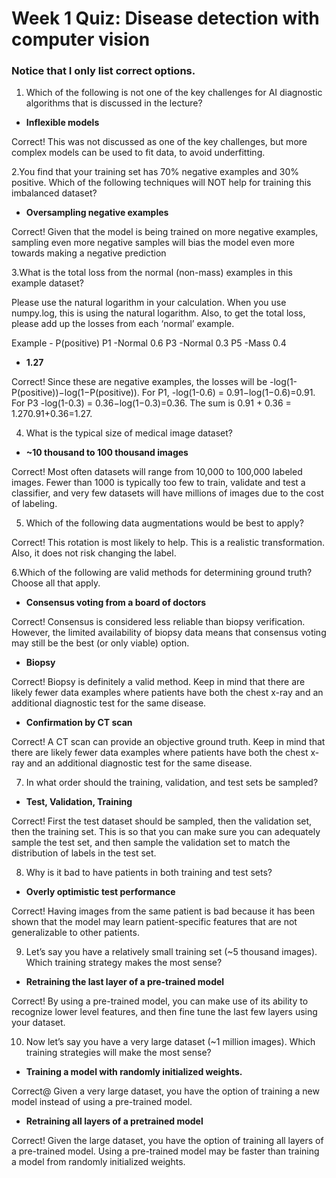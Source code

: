 # **Week 1 Quiz: Disease detection with computer vision**

### **Notice that I only list correct options.**


1. Which of the following is not one of the key challenges for AI diagnostic algorithms that is discussed in the lecture? 
- **Inflexible models**

Correct! 
This was not discussed as one of the key challenges, but more complex models can be used to fit data, to avoid underfitting.

2.You find that your training set has 70% negative examples and 30% positive. Which of the following techniques will NOT help for training this imbalanced dataset?
-  **Oversampling negative examples**

Correct! 
Given that the model is being trained on more negative examples, sampling even more negative samples will bias the model even more towards making a negative prediction

3.What is the total loss from the normal (non-mass) examples in this example dataset?

Please use the natural logarithm in your calculation. When you use numpy.log, this is using the natural logarithm. Also, to get the total loss, please add up the losses from each ‘normal’ example.

Example -	P(positive)
P1      -Normal	0.6
P3      -Normal	0.3
P5      -Mass	0.4

- **1.27**

Correct! 
Since these are negative examples, the losses will be  -log(1-P(positive))−log(1−P(positive)).
For P1, -log(1-0.6) = 0.91−log(1−0.6)=0.91.
For P3 -log(1-0.3) = 0.36−log(1−0.3)=0.36.
The sum is 0.91 + 0.36 = 1.270.91+0.36=1.27.

4. What is the typical size of medical image dataset?

- **~10 thousand to 100 thousand  images**

Correct! 
Most often datasets will range from 10,000 to 100,000 labeled images. Fewer than 1000 is typically too few to train, validate and test a classifier, and very few datasets will have millions of images due to the cost of labeling.

5. Which of the following data augmentations would be best to apply?

Correct! 
This rotation is most likely to help. This is a realistic transformation. Also, it does not risk changing the label.

6.Which of the following are valid methods for determining ground truth?  Choose all that apply.


- **Consensus voting from a board of doctors**

Correct! 
Consensus is considered less reliable than biopsy verification.  However, the limited availability of biopsy data means that consensus voting may still be the best (or only viable) option.

- **Biopsy**

Correct! 
Biopsy is definitely a valid method.  Keep in mind that there are likely fewer data examples where patients have both the chest x-ray and an additional diagnostic test for the same disease.

- **Confirmation by CT scan**

Correct! 
A CT scan can provide an objective ground truth.  Keep in mind that there are likely fewer data examples where patients have both the chest x-ray and an additional diagnostic test for the same disease.

7. In what order should the training, validation, and test sets be sampled?

-  **Test, Validation, Training**

Correct! 
First the test dataset should be sampled, then the validation set, then the training set. This is so that you can make sure you can adequately sample the test set, and then sample the validation set to match the distribution of labels in the test set.

8. Why is it bad to have patients in both training and test sets?

- **Overly optimistic test performance**

Correct! 
Having images from the same patient is bad because it has been shown that the model may learn patient-specific features that are not generalizable to other patients.

9. Let’s say you have a relatively small training set (~5 thousand images). Which training strategy makes the most sense?   

- **Retraining the last layer of a pre-trained model**

Correct! 
By using a pre-trained model, you can make use of its ability to recognize lower level features, and then fine tune the last few layers using your dataset.

10. Now let’s say you have a very large dataset (~1 million images). Which training strategies will make the most sense?

- **Training a model with randomly initialized weights.**

Correct@ 
Given a very large dataset, you have the option of training a new model instead of using a pre-trained model.

- **Retraining all layers of a pretrained model**

Correct! 
Given the large dataset, you have the option of training all layers of a pre-trained model.  Using a pre-trained model may be faster than training a model from randomly initialized weights.
